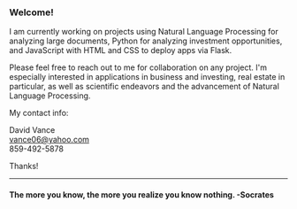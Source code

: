 ### Welcome!

I am currently working on projects using Natural Language Processing for analyzing large documents, Python for analyzing investment opportunities, and JavaScript with HTML and CSS to deploy apps via Flask.

Please feel free to reach out to me for collaboration on any project. I'm especially interested in applications in business and investing, real estate in particular, as well as scientific endeavors and the advancement of Natural Language Processing.

My contact info:

David Vance <br />
vance06@yahoo.com <br />
859-492-5878 <br />

Thanks!

---

#### The more you know, the more you realize you know nothing. -Socrates


<!--
**DMVance/DMVance** is a ✨ _special_ ✨ repository because its `README.md` (this file) appears on your GitHub profile.

Here are some ideas to get you started:

- 🔭 I’m currently working on ...
- 🌱 I’m currently learning ...
- 👯 I’m looking to collaborate on ...
- 🤔 I’m looking for help with ...
- 💬 Ask me about ...
- 📫 How to reach me: ...
- ⚡ Fun fact: ...
-->

